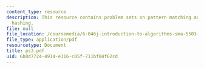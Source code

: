 ```yaml
---
content_type: resource
description: This resource contains problem sets on pattern matching and 2-universal
  hashing.
file: null
file_location: /coursemedia/6-046j-introduction-to-algorithms-sma-5503-fall-2005/6b0d77244914e316c05f711bf04f62cd_ps3.pdf
file_type: application/pdf
resourcetype: Document
title: ps3.pdf
uid: 6b0d7724-4914-e316-c05f-711bf04f62cd
---
```


